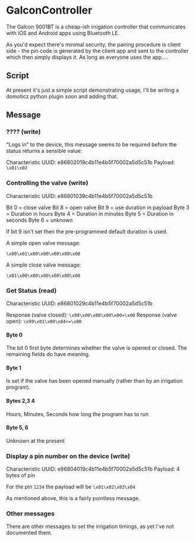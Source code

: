 # GalconController

The Galcon 9001BT is a cheap-ish irrigation controller that communicates with iOS and Android apps using Bluetooth LE.

As you'd expect there's minimal security, the pairing procedure is client side - the pin code is generated by the client app and sent to the controller which then simply displays it. As long as everyone uses the app....

## Script

At present it's just a simple script demonstrating usage, I'll be writing a domoticz python
plugin soon and adding that.

## Message

### ???? (write)

"Logs in" to the device, this message seems to be required before the status returns a sensible value:

Characteristic UUID:    e86802019c4b11e4b5f70002a5d5c51b
Payload: `\x01\x02`

### Controlling the valve (write)

Characteristic UUID:    e86801039c4b11e4b5f70002a5d5c51b

Bit 0 = close valve
Bit 8 = open valve
Bit 9 = use duration in payload
Byte 3 = Duration in hours
Byte 4 = Duration in minutes
Byte 5 = Duration in seconds
Byte 6 = unknown

If bit 9 isn't set then the pre-programmed default duration is used.

A simple open valve message:

    \x00\x01\x00\x00\x00\x00\x00

A simple close valve message:

    \x01\x00\x00\x00\x00\x00\x00

### Get Status (read)

Characteristic UUID: e86801029c4b11e4b5f70002a5d5c51b

Response (valve closed): `\x98\x00\x00\x00\x00=\x00`
Response (valve open): `\x99\x01\x00\x04<=\x00`

#### Byte 0 

The bit 0 first byte determines whether the valve is opened or closed. The remaining fields do have meaning.

#### Byte 1

Is set if the valve has been opened manually (rather than by an irrigation program).

#### Bytes 2,3 4

Hours, Minutes, Seconds how long the program has to run

#### Byte 5, 6

Unknown at the present


### Display a pin number on the device (write)

Characteristic UUID: e86804019c4b11e4b5f70002a5d5c51b
Payload: 4 bytes of pin

For the pin `1234` the payload will be `\x01\x02\x03\x04`

As mentioned above, this is a fairly pointless message.

### Other messages

There are other messages to set the irrigation timings, as yet I've not documented them.